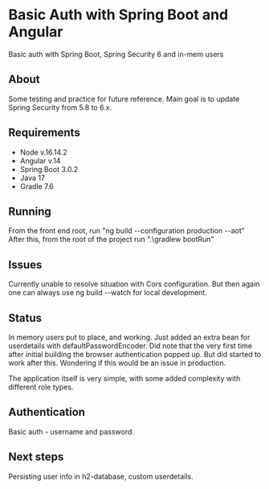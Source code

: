 # Basic Auth with Spring Boot and Angular
Basic auth with Spring Boot, Spring Security 6 and in-mem users

## About
Some testing and practice for future reference. Main goal is to update Spring Security from 5.8 to 6.x.

## Requirements
- Node v.16.14.2
- Angular v.14
- Spring Boot 3.0.2
- Java 17
- Gradle 7.6

## Running
From the front end root, run "ng build --configuration production --aot"
After this, from the root of the project run ".\gradlew bootRun"

## Issues
Currently unable to resolve situation with Cors configuration. But then again one can always use ng build --watch for local development.

## Status
In memory users put to place, and working. Just added an extra bean for userdetails with defaultPasswordEncoder.
Did note that the very first time after initial building the browser authentication popped up. But did started to work after this. Wondering if this would be an issue in production.

The application itself is very simple, with some added complexity with different role types.

## Authentication
Basic auth - username and password.

## Next steps
Persisting user info in h2-database, custom userdetails.
